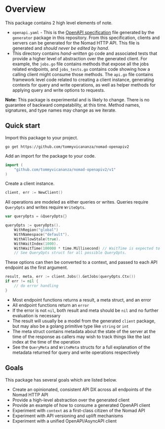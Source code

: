 # Overview

This package contains 2 high level elements of note.

- `openapi.yaml` - This is the [OpenAPI specification](https://github.com/OAI/OpenAPI-Specification)
file generated by the `generator` package in this repository. From this
specification, clients and servers can be generated for the Nomad HTTP API. This
file is generated and _should never be edited by hand_.
- This directory contains _hand-written_ go code and associated tests
that provide a higher level of abstraction over the generated client. For example,
the `jobs.go` file contains methods that expose all the jobs related endpoints, and
`jobs_tests.go` contains code showing how a calling client might consume those methods.
The `api.go` file contains framework level code related to creating a client instance,
generating contexts for query and write operations, as well as helper methods for
applying query and write options to requests.

**Note:** This package is experimental and is likely to change. There is no guarantee
of backward compatability, at this time. Method names, signatures, and type names
may change as we iterate.

## Quick start

Import this package to your project.

```shell
go get https://github.com/tommyvicananza/nomad-openapiv2
```

Add an import for the package to your code.

```go
import (
	"github.com/tommyvicananza/nomad-openapiv2/v1"
)
```

Create a client instance.

```go
client, err := NewClient()
```

All operations are modeled as either queries or writes. Queries require `QueryOpts`
and writes require `WriteOpts`.

```go
var queryOpts = &QueryOpts{}

queryOpts := queryOpts().
    WithRegion("global")
    WithNamespace("default").
    WithAllowStale(true).
    WithWaitIndex(1000).
    WithWaitTime(100000 * time.Millisecond) // WaitTime is expected to always be defined in milliseconds
    // See QueryOpts struct for all possible QueryOpts.
```

These options can then be converted to a context, and passed to each API endpoint
as the first argument.

```go
result, meta, err := client.Jobs().GetJobs(queryOpts.Ctx())
if err != nil {
	// do error handling
}
```

- Most endpoint functions returns a result, a meta struct, and an error
- All endpoint functions return an `error`
- If the error is not `nil`, both result and meta should be `nil` and no further
evaluation is necessary
- The result will usually be a model from the generated `client` package, but may also be a golang primitive type like
`string` or `int`
- The meta struct contains metadata about the state of the server at the time of
the response as callers may wish to track things like the last index at the time
of the operation
- See the `QueryMeta` and `WriteMeta` structs for a full explanation of the metadata
returned for query and write operations respectively

## Goals

This package has several goals which are listed below.

- Create an opinionated, consistent API DX across all endpoints of the Nomad HTTP API
- Provide a high-level abstraction over the generated client
- Provide an example of how to consume a generated OpenAPI client
- Experiment with `context` as a first-class citizen of the Nomad API
- Experiment with API versioning and uplift mechanisms
- Experiment with a unified OpenAPI/AsyncAPI client

